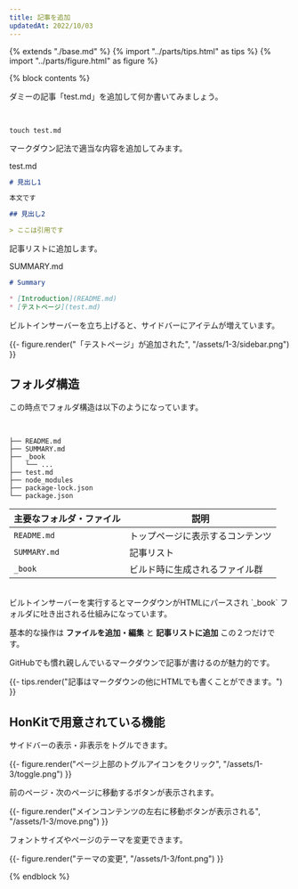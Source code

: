 ```yaml
---
title: 記事を追加
updatedAt: 2022/10/03
---
```

{% extends "./base.md" %}
{% import "../parts/tips.html" as tips %}
{% import "../parts/figure.html" as figure %}

{% block contents %}

ダミーの記事「test.md」を追加して何か書いてみましょう。

<br>

```shell
touch test.md
```

マークダウン記法で適当な内容を追加してみます。

<div class="code-title">test.md</div>

```md
# 見出し1

本文です

## 見出し2

> ここは引用です
```

記事リストに追加します。

<div class="code-title">SUMMARY.md</div>

```md
# Summary

* [Introduction](README.md)
* [テストページ](test.md)
```


ビルトインサーバーを立ち上げると、サイドバーにアイテムが増えています。

{{- figure.render("「テストページ」が追加された", "/assets/1-3/sidebar.png") }}

## フォルダ構造

この時点でフォルダ構造は以下のようになっています。

<br>

```
├── README.md
├── SUMMARY.md
├── _book
│   └── ...
├── test.md
├── node_modules
├── package-lock.json
└── package.json
```

主要なフォルダ・ファイル | 説明
--- | ---
`README.md` | トップページに表示するコンテンツ
`SUMMARY.md` | 記事リスト
`_book` | ビルド時に生成されるファイル群

<br>
ビルトインサーバーを実行するとマークダウンがHTMLにパースされ `_book` フォルダに吐き出される仕組みになっています。

<br>

基本的な操作は **ファイルを追加・編集** と **記事リストに追加** この２つだけです。

GitHubでも慣れ親しんでいるマークダウンで記事が書けるのが魅力的です。
<br>

{{- tips.render("記事はマークダウンの他にHTMLでも書くことができます。") }}

## HonKitで用意されている機能

サイドバーの表示・非表示をトグルできます。

{{- figure.render("ページ上部のトグルアイコンをクリック", "/assets/1-3/toggle.png") }}

前のページ・次のページに移動するボタンが表示されます。

{{- figure.render("メインコンテンツの左右に移動ボタンが表示される", "/assets/1-3/move.png") }}

フォントサイズやページのテーマを変更できます。

{{- figure.render("テーマの変更", "/assets/1-3/font.png") }}

{% endblock %}
